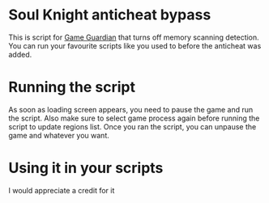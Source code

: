 # Soul Knight anticheat bypass
This is script for [Game Guardian](https://gameguardian.net/forum/files/file/2-gameguardian/) that turns off memory scanning detection. You can run your favourite scripts like you used to before the anticheat was added. 
# Running the script
As soon as loading screen appears, you need to pause the game and run the script. Also make sure to select game process again before running the script to update regions list. Once you ran the script, you can unpause the game and whatever you want.
# Using it in your scripts
I would appreciate a credit for it
